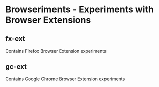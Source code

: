 # Browseriments - Experiments with Browser Extensions

## fx-ext
Contains Firefox Browser Extension experiments

## gc-ext
Contains Google Chrome Browser Extension experiments
